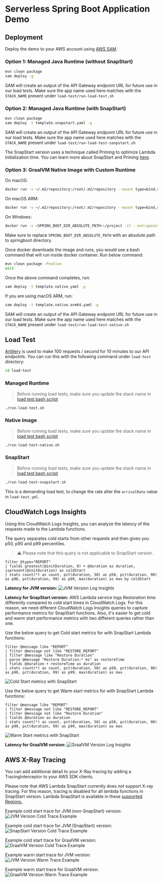 # Serverless Spring Boot Application Demo

## Deployment

Deploy the demo to your AWS account using [AWS SAM](https://aws.amazon.com/serverless/sam/).

### Option 1: Managed Java Runtime (without SnapStart)

```bash
mvn clean package
sam deploy -g
```
SAM will create an output of the API Gateway endpoint URL for future use in our load tests. 
Make sure the app name used here matches with the `STACK_NAME` present under `load-test/run-load-test.sh`

### Option 2: Managed Java Runtime (with SnapStart)

```bash
mvn clean package
sam deploy -t template.snapstart.yaml -g
```
SAM will create an output of the API Gateway endpoint URL for future use in our load tests.
Make sure the app name used here matches with the `STACK_NAME` present under `load-test/run-load-test-sanpstart.sh`

The SnapStart version uses a technique called Priming to optimize Lambda initialization time.
You can learn more about SnapStart and Priming [here](https://aws.amazon.com/blogs/compute/reducing-java-cold-starts-on-aws-lambda-functions-with-snapstart/).

### Option 3: GraalVM Native Image with Custom Runtime

On macOS:
```bash
docker run -v ~/.m2/repository:/root/.m2/repository --mount type=bind,source=$(pwd),destination=/project -it --entrypoint /bin/bash dmahapatro/al2023-graalvm:21-21.0.1
```

On macOS ARM:
```bash
docker run -v ~/.m2/repository:/root/.m2/repository --mount type=bind,source=$(pwd),destination=/project -it --entrypoint /bin/bash aneelm/al2023-graalvm:aarm64-21-21.0.1
```

On Windows:
```bash
docker run -v <SPRING_BOOT_DIR_ABSOLUTE_PATH>:/project -it --entrypoint /bin/bash dmahapatro/al2023-graalvm:21-21.0.1
```
Make sure to replace `SPRING_BOOT_DIR_ABSOLUTE_PATH` with an absolute path to springboot directory.

Once docker downloads the image and runs, you would see a bash command that will run inside docker container.
Run below command:

```bash
mvn clean package -Pnative
exit
```

Once the above command completes, run:
```bash
sam deploy -t template.native.yaml -g
```

If you are using macOS ARM, run:
```bash
sam deploy -t template.native.arm64.yaml -g
```

SAM will create an output of the API Gateway endpoint URL for future use in our load tests. 
Make sure the app name used here matches with the `STACK_NAME` present under `load-test/run-load-test-native.sh`

## Load Test

[Artillery](https://www.artillery.io/) is used to make 100 requests / second for 10 minutes to our API endpoints. You
can run this with the following command under `load-test` directory:

```bash
cd load-test
```

### Managed Runtime
> Before running load tests, make sure you update the stack name in [load test bash script](./load-test/run-load-test.sh)

```bash
./run-load-test.sh
```

### Native Image
> Before running load tests, make sure you update the stack name in [load test bash script](./load-test/run-load-test-native.sh)

```bash
./run-load-test-native.sh
```
### SnapStart
> Before running load tests, make sure you update the stack name in [load test bash script](./load-test/run-load-test-snapstart.sh)

```bash
./run-load-test-snapstart.sh
```
This is a demanding load test, to change the rate alter the `arrivalRate` value in `load-test.yml`.

## CloudWatch Logs Insights

Using this CloudWatch Logs Insights, you can analyze the latency of the requests made to the Lambda functions.

The query separates cold starts from other requests and then gives you p50, p90 and p99 percentiles. 

>:warning: Please note that this query is not applicable to SnapStart version. 

```
filter @type="REPORT"
| fields greatest(@initDuration, 0) + @duration as duration, ispresent(@initDuration) as coldStart
| stats count(*) as count, pct(duration, 50) as p50, pct(duration, 90) as p90, pct(duration, 99) as p99, max(duration) as max by coldStart
```

**Latency for JVM version:** 
![JVM Version Log Insights](../imgs/springboot/springboot-sample-log-insights.JPG)

**Latency for SnapStart version:** 
AWS Lambda service logs Restoration time differently compared to cold start times in CloudWatch Logs. For this
reason, we need different CloudWatch Logs Insights queries to capture performance metrics for SnapStart functions.
Also, it's easier to get cold and warm start performance metrics with two different queries rather than one.

Use the below query to get Cold start metrics for with SnapStart Lambda functions:

```
filter @message like "REPORT"
| filter @message not like "RESTORE_REPORT"
| filter @message like "Restore Duration"
| parse @message "Restore Duration:* ms" as restoreTime
| fields @duration + restoreTime as duration
| stats count(*) as count, pct(duration, 50) as p50, pct(duration, 90) as p90, pct(duration, 99) as p99, max(duration) as max
```
![Cold Start metrics with SnapStart](../imgs/springboot/springboot-snapstart-cold-log-insights.JPG)

Use the below query to get Warm start metrics for with SnapStart Lambda functions:
```
filter @message like "REPORT"
| filter @message not like "RESTORE_REPORT"
| filter @message not like "Restore Duration"
| fields @duration as duration
| stats count(*) as count, pct(duration, 50) as p50, pct(duration, 90) as p90, pct(duration, 99) as p99, max(duration) as max
```

![Warm Start metrics with SnapStart](../imgs/springboot/springboot-snapstart-warm-log-insights.JPG)

**Latency for GraalVM version:**
![GraalVM Version Log Insights](../imgs/springboot/springboot-native-log-insights.JPG)

## AWS X-Ray Tracing
You can add additional detail to your X-Ray tracing by adding a TracingInterceptor to your AWS SDK clients.

Please note that AWS Lambda SnapStart currently does not support X-ray tracing. For this reason, tracing is disabled for all lambda functions in SnapStart version.
Lambda SnapStart is available in these [supported Regions.](https://docs.aws.amazon.com/lambda/latest/dg/snapstart.html#snapstart-supported-regions)

Example cold start trace for JVM (non-SnapStart) version:
![JVM Version Cold Trace Example](../imgs/springboot/springboot-sample-cold-trace.JPG)

Example cold start trace for JVM (SnapStart) version:
![SnapStart Version Cold Trace Example](../imgs/springboot/springboot-snapstart-cold-trace.JPG)

Example cold start trace for GraalVM version:
![GraalVM Version Cold Trace Example](../imgs/springboot/springboot-native-cold-trace.JPG)

Example warm start trace for JVM version:
![JVM Version Warm Trace Example](../imgs/springboot/springboot-sample-warm-trace.JPG)

Example warm start trace for GraalVM version:
![GraalVM Version Warm Trace Example](../imgs/springboot/springboot-native-warm-trace.JPG)
